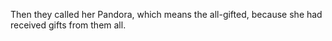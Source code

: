 Then they called her Pandora, which means the all-gifted, because she had received gifts from them all.


